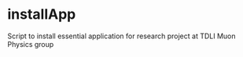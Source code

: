 # installApp
Script to install essential application for research project at TDLI Muon Physics group
